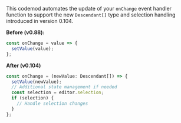 

This codemod automates the update of your `onChange` event handler function to support the new `Descendant[]` type and selection handling introduced in version 0.104.

**Before (v0.88):**

```typescript
const onChange = value => {
  setValue(value);
};
```
**After (v0.104)**

```typescript
const onChange = (newValue: Descendant[]) => {
  setValue(newValue);
  // Additional state management if needed
  const selection = editor.selection;
  if (selection) {
    // Handle selection changes
  }
};
```
